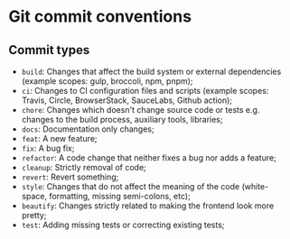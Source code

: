 # Git commit conventions

## Commit types

- `build`: Changes that affect the build system or external dependencies (example scopes: gulp, broccoli, npm, pnpm);
- `ci`: Changes to CI configuration files and scripts (example scopes: Travis, Circle, BrowserStack, SauceLabs, Github action);
- `chore`: Changes which doesn't change source code or tests e.g. changes to the build process, auxiliary tools, libraries;
- `docs`: Documentation only changes;
- `feat`: A new feature;
- `fix`: A bug fix;
- `refactor`: A code change that neither fixes a bug nor adds a feature;
- `cleanup`: Strictly removal of code;
- `revert`: Revert something;
- `style`: Changes that do not affect the meaning of the code (white-space, formatting, missing semi-colons, etc);
- `beautify`: Changes strictly related to making the frontend look more pretty;
- `test`: Adding missing tests or correcting existing tests;

